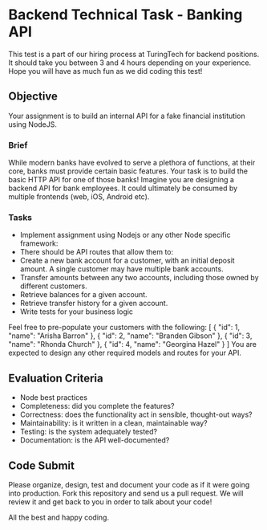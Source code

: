 # Backend Technical Task - Banking API

This test is a part of our hiring process at TuringTech for backend positions. It should take you between 3 and 4 hours depending on your experience. Hope you will have as much fun as we did coding this test!

## Objective

Your assignment is to build an internal API for a fake financial institution using NodeJS.

### Brief

While modern banks have evolved to serve a plethora of functions, at their core, banks must provide certain basic features. Your task is to build the basic HTTP API for one of those banks! Imagine you are designing a backend API for bank employees. It could ultimately be consumed by multiple frontends (web, iOS, Android etc).

### Tasks

- Implement assignment using Nodejs or any other Node specific framework:
- There should be API routes that allow them to:
- Create a new bank account for a customer, with an initial deposit amount. A single customer may have multiple bank accounts.
- Transfer amounts between any two accounts, including those owned by different customers.
- Retrieve balances for a given account.
- Retrieve transfer history for a given account.
- Write tests for your business logic

Feel free to pre-populate your customers with the following:
[
  {
    "id": 1,
    "name": "Arisha Barron"
  },
  {
    "id": 2,
    "name": "Branden Gibson"
  },
  {
    "id": 3,
    "name": "Rhonda Church"
  },
  {
    "id": 4,
    "name": "Georgina Hazel"
  }
]
You are expected to design any other required models and routes for your API.

## Evaluation Criteria

- Node best practices
- Completeness: did you complete the features?
- Correctness: does the functionality act in sensible, thought-out ways?
- Maintainability: is it written in a clean, maintainable way?
- Testing: is the system adequately tested?
- Documentation: is the API well-documented?

## Code Submit
Please organize, design, test and document your code as if it were going into production. Fork this repository and send us a pull request. We will review it and get back to you in order to talk about your code! 

All the best and happy coding.
